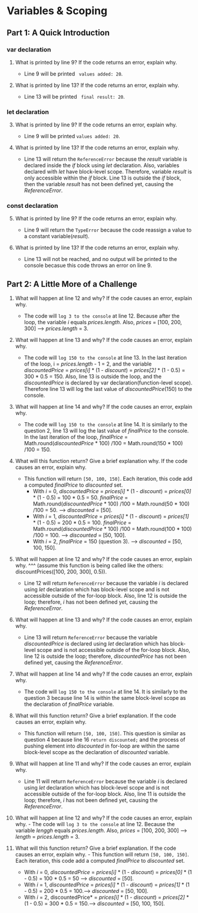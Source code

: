 # Variables & Scoping
## Part 1: A Quick Introduction

### var declaration

1. What is printed by line 9? If the code returns an error, explain why.
   - Line 9 will be printed ``` values added: 20```.
  
2. What is printed by line 13? If the code returns an error, explain why.
   -  Line 13 will be printed ``` final result: 20```.
  
### let declaration

3. What is printed by line 9? If the code returns an error, explain why. 
    - Line 9 will be printed ```values added: 20```.

4. What is printed by line 13? If the code returns an error, explain why. 
    - Line 13 will return the ```ReferenceError``` because the *result* variable is declared inside the *if* block using *let* declaration. Also, variables declared with *let* have block-level scope. Therefore, variable *result* is only accessible within the *if* block. Line 13 is outside the *if* block, then the variable *result* has not been defined yet, causing the *ReferenceError*.

### const declaration

5. What is printed by line 9? If the code returns an error, explain why.
    - Line 9 will return the ```TypeError``` because the code reassign a value to a constant variable(*result*).

6. What is printed by line 13? If the code returns an error, explain why.
    - Line 13 will not be reached, and no output will be printed to the console becasue this code throws an error on line 9.

## Part 2: A Little More of a Challenge

1. What will happen at line 12 and why? If the code causes an error, explain why.
    - The code will `log 3 to the console` at line 12. Because after the loop, the variable *i* equals *prices.length*. Also, *prices* = [100, 200, 300] --> *prices.length* = 3.

2. What will happen at line 13 and why? If the code causes an error, explain why. 
   - The code will `log 150 to the console` at line 13. In the last iteration of the loop, i = *prices.length* - 1 = 2, and the variable *discountedPrice* = *prices[i]* * (1 - *discount*) =  *prices[2]* * (1 - 0.5) = 300 * 0.5 = 150. Also, line 13 is outside the loop, and the *discountedPrice* is declared by var declaration(function-level scope). Therefore line 13 will log the last value of *discountedPrice*(150) to the console.

3. What will happen at line 14 and why? If the code causes an error, explain why. 
    - The code will `log 150 to the console` at line 14. It is similarly to the question 2, line 13 will log the last value of *finalPrice* to the console. In the last iteration of the loop, *finalPrice* = Math.round(*discountedPrice* * 100) /100 = Math.round(150 * 100) /100 = 150.

4.  What will this function return? Give a brief explanation why. If the code causes an error, explain why.
    - This function will return `[50, 100, 150]`. Each iteration, this code add a computed *finalPrice* to *discounted* set. 
      - With *i* = 0, *discountedPrice* = *prices[i]* * (1 - *discount*) =  *prices[0]* * (1 - 0.5) = 100 * 0.5 = 50. *finalPrice* = Math.round(*discountedPrice* * 100) /100 = Math.round(50 * 100) /100 = 50. --> *discounted* = [50].
      - With *i* = 1, *discountedPrice* = *prices[i]* * (1 - *discount*) =  *prices[1]* * (1 - 0.5) = 200 * 0.5 = 100. *finalPrice* = Math.round(*discountedPrice* * 100) /100 = Math.round(100 * 100) /100 = 100. --> *discounted* = [50, 100].
      -  With *i* = 2, *finalPrice* = 150 (question 3). --> *discounted* = [50, 100, 150].

5.  What will happen at line 12 and why?  If the code causes an error, explain why. ^^^ (assume this function is being called like the others: discountPrices([100, 200, 300], 0.5)).
    - Line 12 will return `ReferenceError` because the variable *i* is declared using *let* declaration which has block-level scope and is not accessible outside of the for-loop block. Also, line 12 is outside the loop; therefore, *i*  has not been defined yet, causing the *ReferenceError*.

6. What will happen at line 13 and why? If the code causes an error, explain why.
     - Line 13 will return `ReferenceError` because the variable *discountedPrice* is declared using *let* declaration which has block-level scope and is not accessible outside of the for-loop block. Also, line 12 is outside the loop; therefore, *discountedPrice*  has not been defined yet, causing the *ReferenceError*.

7. What will happen at line 14 and why? If the code causes an error, explain why. 
    - The code will `log 150 to the console` at line 14. It is similarly to the question 3 because line 14 is within the same block-level scope as the declaration of *finalPrice* variable.
  
8. What will this function return? Give a brief explanation. If the code causes an error, explain why.
   - This function will return `[50, 100, 150]`. This question is  similar as question 4 because line 16 `return discounted;` and the process of pushing element into *discounted* in for-loop are within the same block-level scope as the declaration of *discounted* variable.  

9.  What will happen at line 11 and why? If the code causes an error, explain why.
    - Line 11 will return `ReferenceError` because the variable *i* is declared using *let* declaration which has block-level scope and is not accessible outside of the for-loop block. Also, line 11 is outside the loop; therefore, *i*  has not been defined yet, causing the *ReferenceError*.

10.  What will happen at line 12 and why? If the code causes an error, explain why.
    - The code will `log 3 to the console` at line 12. Because the variable *lenggh* equals *prices.length*. Also, *prices* = [100, 200, 300] --> *length* = *prices.length* = 3.

11.  What will this function return? Give a brief explanation. If the code causes an error, explain why. 
    - This function will return `[50, 100, 150]`. Each iteration, this code add a computed *finalPrice* to *discounted* set. 
      - With *i* = 0, *discountedPrice* = *prices[i]* * (1 - *discount*) =  *prices[0]* * (1 - 0.5) = 100 * 0.5 = 50 --> *discounted* = [50].
      - With *i* = 1, *discountedPrice* = *prices[i]* * (1 - *discount*) =  *prices[1]* * (1 - 0.5) = 200 * 0.5 = 100.--> *discounted* = [50, 100].
      -  With *i* = 2, discountedPrice* = *prices[i]* * (1 - *discount*) =  *prices[2]* * (1 - 0.5) = 300 * 0.5 = 150.--> *discounted* = [50, 100, 150].
